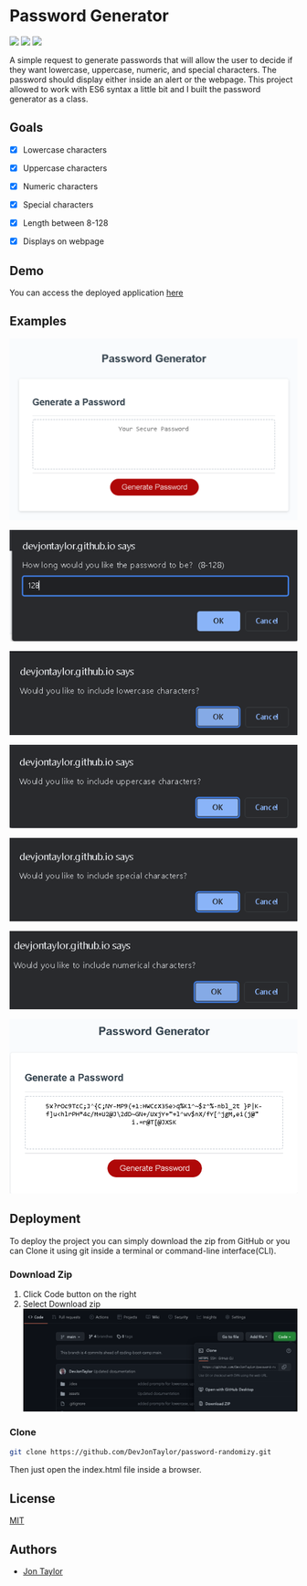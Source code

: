 
# Password Generator
![](https://img.shields.io/static/v1?label=HTML&message=15.2%&color=red) ![](https://img.shields.io/static/v1?label=JavaScript&message=52.1%&color=yellow) ![](https://img.shields.io/static/v1?label=CSS&message=32.7%&color=purple)

A simple request to generate passwords that will allow the user
to decide if they want lowercase, uppercase, numeric, and special
characters.  The password should display either inside an alert
or the webpage.  This project allowed to work with ES6 syntax a
little bit and I built the password generator as a class.


## Goals

- [x]  Lowercase characters
- [x]  Uppercase characters
- [x]  Numeric characters
- [x]  Special characters
- [x]  Length between 8-128
- [x]  Displays on webpage



## Demo

You can access the deployed application [here](https://devjontaylor.github.io/password-randomizy/)

## Examples
![Start](./assets/images/index.png)

![Password Length](./assets/images/length.png)

![Lowercase](./assets/images/lowercase.png)

![Uppcase](./assets/images/uppercase.png)

![Special](./assets/images/special.png)

![Numeric](./assets/images/numeric.png)

![Results](./assets/images/results.png)
## Deployment

To deploy the project you can simply download the zip from GitHub
or you can Clone it using git inside a terminal or command-line
interface(CLI).

### Download Zip

1. Click Code button on the right
2. Select Download zip
   ![Download Zip](./assets/images/download.zip.png)

### Clone
```bash
git clone https://github.com/DevJonTaylor/password-randomizy.git
```

Then just open the index.html file inside a browser.


## License

[MIT](./LICENSE)


## Authors

- [Jon Taylor](https://www.github.com/devjontaylor)

